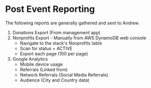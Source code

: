 # Post Event Reporting

The following reports are generally gathered and sent to Andrew.

1. Donations Export (From management app)
2. Nonprofits Export - Manually from AWS DynamoDB web console
	- Navigate to the stack's Nonprofits table
	- Scan for status = ACTIVE
	- Export each page (100 per page)
3. Google Analytics
	- Mobile device usage
	- Referrals (Linked from)
	- Network Referrals (Social Media Referrals)
	- Audience (City and Country data)
